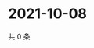# 2021-10-08

共 0 条

<!-- BEGIN WEIBO -->
<!-- 最后更新时间 Fri Oct 08 2021 00:17:59 GMT+0800 (China Standard Time) -->

<!-- END WEIBO -->
